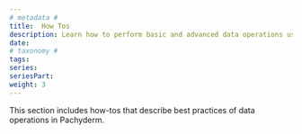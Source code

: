 ```yaml
---
# metadata # 
title:  How Tos
description: Learn how to perform basic and advanced data operations using these walkthroughs.
date: 
# taxonomy #
tags: 
series:
seriesPart:
weight: 3
---
```


This section includes how-tos that describe best practices of
data operations in Pachyderm.
 